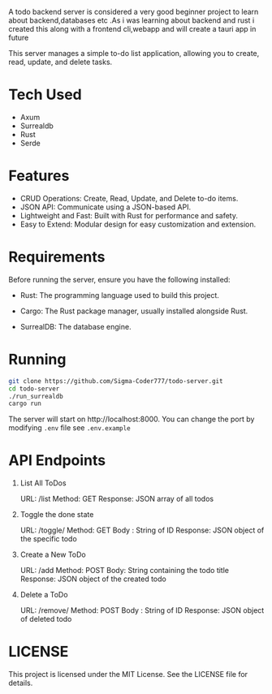 A todo backend server is considered a very good beginner project to learn about backend,databases etc .As i was learning about backend and rust i created this along with a frontend cli,webapp and will create a tauri app in future

This server manages a simple to-do list application, allowing you to create, read, update, and delete tasks.

# Tech Used
+ Axum 
+ Surrealdb
+ Rust
+ Serde
# Features
+ CRUD Operations: Create, Read, Update, and Delete to-do items.
+ JSON API: Communicate using a JSON-based API.
+ Lightweight and Fast: Built with Rust for performance and safety.
+ Easy to Extend: Modular design for easy customization and extension.
# Requirements
Before running the server, ensure you have the following installed:
+ Rust: The programming language used to build this project. 

+ Cargo: The Rust package manager, usually installed alongside Rust.

+ SurrealDB: The database engine.

# Running

```bash
git clone https://github.com/Sigma-Coder777/todo-server.git
cd todo-server
./run_surrealdb
cargo run
```
The server will start on http://localhost:8000. You can change the port by modifying `.env` file see `.env.example`

# API Endpoints
1. List All ToDos

    URL: /list
    Method: GET
    Response: JSON array of all todos

2. Toggle the done state

    URL: /toggle/
    Method: GET
    Body : String of ID
    Response: JSON object of the specific todo

3. Create a New ToDo

    URL: /add
    Method: POST
    Body: String containing the todo title
    Response: JSON object of the created todo

4. Delete a ToDo

    URL: /remove/
    Method: POST
    Body : String of ID
    Response: JSON object of deleted todo

# LICENSE
This project is licensed under the MIT License. See the LICENSE file for details.

